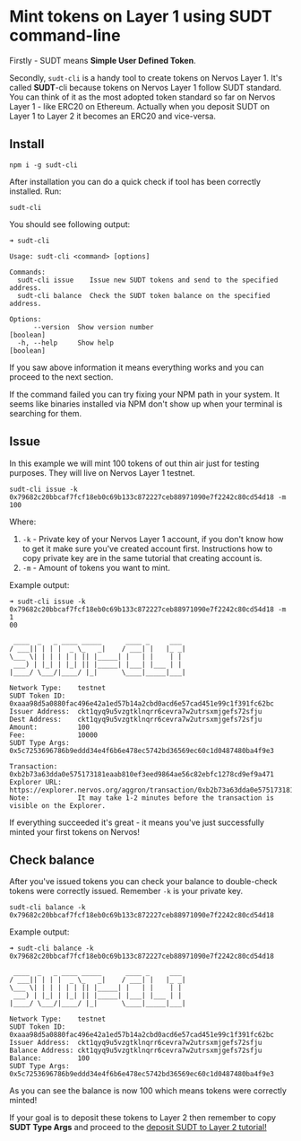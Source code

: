# Mint tokens on Layer 1 using SUDT command-line

Firstly - SUDT means **Simple User Defined Token**.

Secondly, `sudt-cli` is a handy tool to create tokens on Nervos Layer 1. It's called **SUDT**-cli because tokens on Nervos Layer 1 follow SUDT standard. You can think of it as the most adopted token standard so far on Nervos Layer 1 - like ERC20 on Ethereum. Actually when you deposit SUDT on Layer 1 to Layer 2 it becomes an ERC20 and vice-versa.

## Install

```
npm i -g sudt-cli
```

After installation you can do a quick check if tool has been correctly installed. Run:
```
sudt-cli
```

You should see following output:
```
➜ sudt-cli

Usage: sudt-cli <command> [options]

Commands:
  sudt-cli issue    Issue new SUDT tokens and send to the specified address.
  sudt-cli balance  Check the SUDT token balance on the specified address.

Options:
      --version  Show version number                                   [boolean]
  -h, --help     Show help                                             [boolean]
```

If you saw above information it means everything works and you can proceed to the next section.

If the command failed you can try fixing your NPM path in your system. It seems like binaries installed via NPM don't show up when your terminal is searching for them.

## Issue

In this example we will mint 100 tokens of out thin air just for testing purposes. They will live on Nervos Layer 1 testnet.

```
sudt-cli issue -k 0x79682c20bbcaf7fcf18eb0c69b133c872227ceb88971090e7f2242c80cd54d18 -m 100
```

Where:
1. `-k` - Private key of your Nervos Layer 1 account, if you don't know how to get it make sure you've created account first. Instructions how to copy private key are in the same tutorial that creating account is.
2. `-m` - Amount of tokens you want to mint.

Example output:
```
➜ sudt-cli issue -k 0x79682c20bbcaf7fcf18eb0c69b133c872227ceb88971090e7f2242c80cd54d18 -m 1
00

 ____  _   _ ____ _____      ____ _     ___
/ ___|| | | |  _ \_   _|    / ___| |   |_ _|
\___ \| | | | | | || |_____| |   | |    | |
 ___) | |_| | |_| || |_____| |___| |___ | |
|____/ \___/|____/ |_|      \____|_____|___|

Network Type:    testnet
SUDT Token ID:   0xaaa98d5a0880fac496e42a1ed57b14a2cbd0acd6e57cad451e99c1f391fc62bc
Issuer Address:  ckt1qyq9u5vzgtklnqrr6cevra7w2utrsxmjgefs72sfju
Dest Address:    ckt1qyq9u5vzgtklnqrr6cevra7w2utrsxmjgefs72sfju
Amount:          100
Fee:             10000
SUDT Type Args:  0x5c7253696786b9eddd34e4f6b6e478ec5742bd36569ec60c1d0487480ba4f9e3

Transaction:     0xb2b73a63dda0e575173181eaab810ef3eed9864ae56c82ebfc1278cd9ef9a471
Explorer URL:    https://explorer.nervos.org/aggron/transaction/0xb2b73a63dda0e575173181eaab810ef3eed9864ae56c82ebfc1278cd9ef9a471
Note:            It may take 1-2 minutes before the transaction is visible on the Explorer.
```

If everything succeeded it's great - it means you've just successfully minted your first tokens on Nervos!

## Check balance

After you've issued tokens you can check your balance to double-check tokens were correctly issued. Remember `-k` is your private key.

```
sudt-cli balance -k 0x79682c20bbcaf7fcf18eb0c69b133c872227ceb88971090e7f2242c80cd54d18
```

Example output:

```
➜ sudt-cli balance -k 0x79682c20bbcaf7fcf18eb0c69b133c872227ceb88971090e7f2242c80cd54d18

 ____  _   _ ____ _____      ____ _     ___
/ ___|| | | |  _ \_   _|    / ___| |   |_ _|
\___ \| | | | | | || |_____| |   | |    | |
 ___) | |_| | |_| || |_____| |___| |___ | |
|____/ \___/|____/ |_|      \____|_____|___|

Network Type:    testnet
SUDT Token ID:   0xaaa98d5a0880fac496e42a1ed57b14a2cbd0acd6e57cad451e99c1f391fc62bc
Issuer Address:  ckt1qyq9u5vzgtklnqrr6cevra7w2utrsxmjgefs72sfju
Balance Address: ckt1qyq9u5vzgtklnqrr6cevra7w2utrsxmjgefs72sfju
Balance:         100
SUDT Type Args:  0x5c7253696786b9eddd34e4f6b6e478ec5742bd36569ec60c1d0487480ba4f9e3
```

As you can see the balance is now 100 which means tokens were correctly minted!

If your goal is to deposit these tokens to Layer 2 then remember to copy **SUDT Type Args** and proceed to the [deposit SUDT to Layer 2 tutorial!](../challenges/4.issue.sudt.deposit.md)